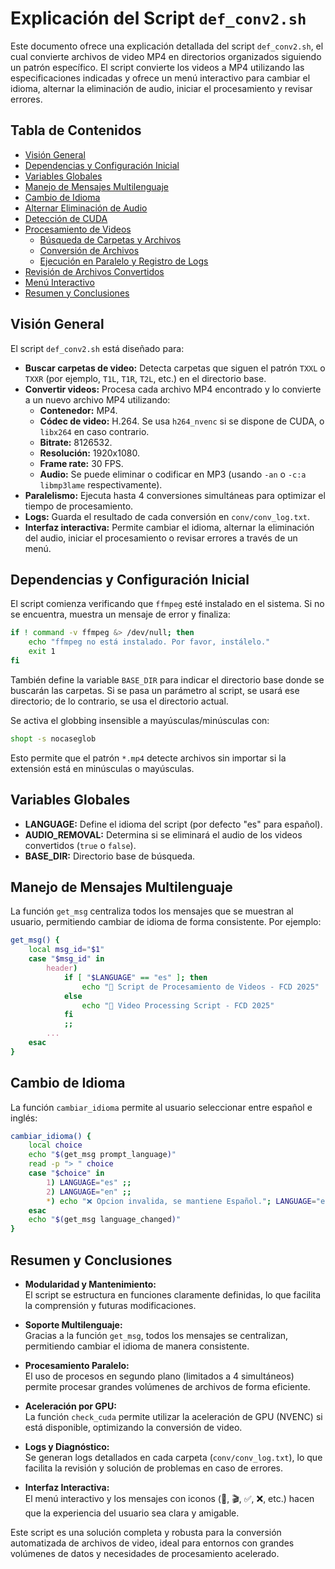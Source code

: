 # Explicación del Script `def_conv2.sh`

Este documento ofrece una explicación detallada del script `def_conv2.sh`, el cual convierte archivos de video MP4 en directorios organizados siguiendo un patrón específico. El script convierte los videos a MP4 utilizando las especificaciones indicadas y ofrece un menú interactivo para cambiar el idioma, alternar la eliminación de audio, iniciar el procesamiento y revisar errores.

## Tabla de Contenidos

- [Visión General](#visión-general)
- [Dependencias y Configuración Inicial](#dependencias-y-configuración-inicial)
- [Variables Globales](#variables-globales)
- [Manejo de Mensajes Multilenguaje](#manejo-de-mensajes-multilenguaje)
- [Cambio de Idioma](#cambio-de-idioma)
- [Alternar Eliminación de Audio](#alternar-eliminación-de-audio)
- [Detección de CUDA](#detección-de-cuda)
- [Procesamiento de Videos](#procesamiento-de-videos)
  - [Búsqueda de Carpetas y Archivos](#búsqueda-de-carpetas-y-archivos)
  - [Conversión de Archivos](#conversión-de-archivos)
  - [Ejecución en Paralelo y Registro de Logs](#ejecución-en-paralelo-y-registro-de-logs)
- [Revisión de Archivos Convertidos](#revisión-de-archivos-convertidos)
- [Menú Interactivo](#menú-interactivo)
- [Resumen y Conclusiones](#resumen-y-conclusiones)

## Visión General

El script `def_conv2.sh` está diseñado para:

- **Buscar carpetas de video:** Detecta carpetas que siguen el patrón `TXXL` o `TXXR` (por ejemplo, `T1L`, `T1R`, `T2L`, etc.) en el directorio base.
- **Convertir videos:** Procesa cada archivo MP4 encontrado y lo convierte a un nuevo archivo MP4 utilizando:
  - **Contenedor:** MP4.
  - **Códec de video:** H.264. Se usa `h264_nvenc` si se dispone de CUDA, o `libx264` en caso contrario.
  - **Bitrate:** 8126532.
  - **Resolución:** 1920x1080.
  - **Frame rate:** 30 FPS.
  - **Audio:** Se puede eliminar o codificar en MP3 (usando `-an` o `-c:a libmp3lame` respectivamente).
- **Paralelismo:** Ejecuta hasta 4 conversiones simultáneas para optimizar el tiempo de procesamiento.
- **Logs:** Guarda el resultado de cada conversión en `conv/conv_log.txt`.
- **Interfaz interactiva:** Permite cambiar el idioma, alternar la eliminación del audio, iniciar el procesamiento o revisar errores a través de un menú.

## Dependencias y Configuración Inicial

El script comienza verificando que `ffmpeg` esté instalado en el sistema. Si no se encuentra, muestra un mensaje de error y finaliza:

```bash
if ! command -v ffmpeg &> /dev/null; then
    echo "ffmpeg no está instalado. Por favor, instálelo."
    exit 1
fi
```

También define la variable `BASE_DIR` para indicar el directorio base donde se buscarán las carpetas. Si se pasa un parámetro al script, se usará ese directorio; de lo contrario, se usa el directorio actual.

Se activa el globbing insensible a mayúsculas/minúsculas con:

```bash
shopt -s nocaseglob
```

Esto permite que el patrón `*.mp4` detecte archivos sin importar si la extensión está en minúsculas o mayúsculas.

## Variables Globales

- **LANGUAGE:** Define el idioma del script (por defecto "es" para español).
- **AUDIO_REMOVAL:** Determina si se eliminará el audio de los videos convertidos (`true` o `false`).
- **BASE_DIR:** Directorio base de búsqueda.

## Manejo de Mensajes Multilenguaje

La función `get_msg` centraliza todos los mensajes que se muestran al usuario, permitiendo cambiar de idioma de forma consistente. Por ejemplo:

```bash
get_msg() {
    local msg_id="$1"
    case "$msg_id" in
        header)
            if [ "$LANGUAGE" == "es" ]; then
                echo "🎥 Script de Procesamiento de Videos - FCD 2025"
            else
                echo "🎥 Video Processing Script - FCD 2025"
            fi
            ;;
        ...
    esac
}
```

## Cambio de Idioma

La función `cambiar_idioma` permite al usuario seleccionar entre español e inglés:

```bash
cambiar_idioma() {
    local choice
    echo "$(get_msg prompt_language)"
    read -p "> " choice
    case "$choice" in
        1) LANGUAGE="es" ;;
        2) LANGUAGE="en" ;;
        *) echo "❌ Opcion invalida, se mantiene Español."; LANGUAGE="es" ;;
    esac
    echo "$(get_msg language_changed)"
}
```

## Resumen y Conclusiones

- **Modularidad y Mantenimiento:**  
  El script se estructura en funciones claramente definidas, lo que facilita la comprensión y futuras modificaciones.

- **Soporte Multilenguaje:**  
  Gracias a la función `get_msg`, todos los mensajes se centralizan, permitiendo cambiar el idioma de manera consistente.

- **Procesamiento Paralelo:**  
  El uso de procesos en segundo plano (limitados a 4 simultáneos) permite procesar grandes volúmenes de archivos de forma eficiente.

- **Aceleración por GPU:**  
  La función `check_cuda` permite utilizar la aceleración de GPU (NVENC) si está disponible, optimizando la conversión de video.

- **Logs y Diagnóstico:**  
  Se generan logs detallados en cada carpeta (`conv/conv_log.txt`), lo que facilita la revisión y solución de problemas en caso de errores.

- **Interfaz Interactiva:**  
  El menú interactivo y los mensajes con iconos (🔎, 🎬, ✅, ❌, etc.) hacen que la experiencia del usuario sea clara y amigable.

Este script es una solución completa y robusta para la conversión automatizada de archivos de video, ideal para entornos con grandes volúmenes de datos y necesidades de procesamiento acelerado.

